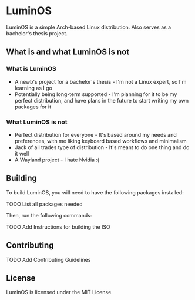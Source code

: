 # LuminOS

LuminOS is a simple Arch-based Linux distribution. Also serves as a bachelor's thesis project.

## What is and what LuminOS is not

### What is LuminOS

- A newb's project for a bachelor's thesis - I'm not a Linux expert, so I'm learning as I go
- Potentially being long-term supported - I'm planning for it to be my perfect distribution, and have plans in the future to start writing my own packages for it

### What LuminOS is not

- Perfect distribution for everyone - It's based around my needs and preferences, with me liking keyboard based workflows and minimalism
- Jack of all trades type of distribution - It's meant to do one thing and do it well
- A Wayland project - I hate Nvidia :(

## Building

To build LuminOS, you will need to have the following packages installed:

TODO List all packages needed

Then, run the following commands:

TODO Add Instructions for building the ISO

## Contributing

TODO Add Contributing Guidelines

## License

LuminOS is licensed under the MIT License.
